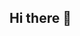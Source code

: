 ## Hi there 👋

<!--
**Rounakladdha8/Rounakladdha8** is a ✨ _special_ ✨ repository because its `README.md` (this file) appears on your GitHub profile.
<h1 align="center">Hi, I'm Rounak Laddha 👋</h1>

<p align="center">
🎓 MS in Data Science @ Illinois Institute of Technology, Chicago<br>
📊 Aspiring Data Analyst / Data Scientist | ML & NLP Enthusiast<br>
💼 Targeting roles at Walmart, Banks, and FinTech companies<br>
📫 <a href="mailto:rladdha@hawk.iit.edu">rladdha@hawk.iit.edu</a> | 
<a href="https://www.linkedin.com/in/rounak-laddha/">LinkedIn</a> | 
<a href="https://github.com/Rounakladdha8">GitHub</a>
</p>
